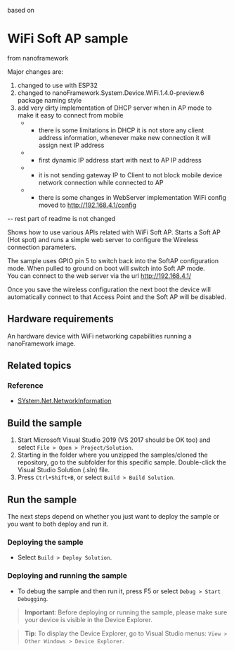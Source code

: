 based on
# WiFi Soft AP sample
from nanoframework

Major changes are:
1. changed to use with ESP32
2. changed to nanoFramework.System.Device.WiFi.1.4.0-preview.6 package naming style
3. add very dirty implementation of DHCP server when in AP mode to make it easy to connect from mobile
   * - there is some limitations in DHCP it is not store any client address information, whenever make new connection it will assign next IP address
   * - first dynamic IP address start with next to AP IP address
   * - it is not sending gateway IP to Client to not block mobile device network connection while connected to AP
   * - there is some changes in WebServer implementation WiFi config moved to http://192.168.4.1/config

-- rest part of readme is not changed

Shows how to use various APIs related with WiFi Soft AP. Starts a Soft AP (Hot spot) and runs a simple web server to configure the Wireless connection parameters.

The sample uses GPIO pin 5 to switch back into the SoftAP configuration mode. When pulled to ground on boot will switch into Soft AP mode.  
You can connect to the web server via the url http://192.168.4.1/

Once you save the wireless configuration the next boot the device will automatically connect to that Access Point
and the Soft AP will be disabled.

## Hardware requirements

An hardware device with WiFi networking capabilities running a nanoFramework image.

## Related topics

### Reference

- [SYstem.Net.NetworkInformation](http://docs.nanoframework.net/api/System.Net.NetworkInformation.html)

## Build the sample

1. Start Microsoft Visual Studio 2019 (VS 2017 should be OK too) and select `File > Open > Project/Solution`.
1. Starting in the folder where you unzipped the samples/cloned the repository, go to the subfolder for this specific sample. Double-click the Visual Studio Solution (.sln) file.
1. Press `Ctrl+Shift+B`, or select `Build > Build Solution`.

## Run the sample

The next steps depend on whether you just want to deploy the sample or you want to both deploy and run it.

### Deploying the sample

- Select `Build > Deploy Solution`.

### Deploying and running the sample

- To debug the sample and then run it, press F5 or select `Debug > Start Debugging`.

> **Important**: Before deploying or running the sample, please make sure your device is visible in the Device Explorer.

> **Tip**: To display the Device Explorer, go to Visual Studio menus: `View > Other Windows > Device Explorer`.
